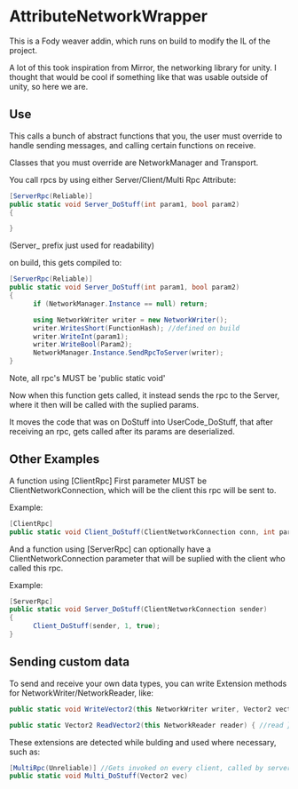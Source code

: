 # AttributeNetworkWrapper

This is a Fody weaver addin, which runs on build to modify the IL of the project.
 
A lot of this took inspiration from Mirror, the networking library for unity. I thought that would be cool if something like that was usable outside of unity, so here we are.

## Use

This calls a bunch of abstract functions that you, the user must override to handle sending messages, and calling certain functions on receive.

Classes that you must override are NetworkManager and Transport.

You call rpcs by using either Server/Client/Multi Rpc Attribute:
```csharp
[ServerRpc(Reliable)]
public static void Server_DoStuff(int param1, bool param2)
{

}
```
(Server_ prefix just used for readability)

on build, this gets compiled to:

```csharp
[ServerRpc(Reliable)]
public static void Server_DoStuff(int param1, bool param2)
{
      if (NetworkManager.Instance == null) return;

      using NetworkWriter writer = new NetworkWriter();
      writer.WritesShort(FunctionHash); //defined on build
      writer.WriteInt(param1);
      writer.WriteBool(Param2);
      NetworkManager.Instance.SendRpcToServer(writer);
}
```
Note, all rpc's MUST be 'public static void'

Now when this function gets called, it instead sends the rpc to the Server, where it then will be called with the suplied params.

It moves the code that was on DoStuff into UserCode_DoStuff, that after receiving an rpc, gets called after its params are deserialized.

## Other Examples

A function using [ClientRpc] First parameter MUST be ClientNetworkConnection, which will be the client this rpc will be sent to.

Example:
```csharp
[ClientRpc]
public static void Client_DoStuff(ClientNetworkConnection conn, int param1, bool param2) 
```

And a function using [ServerRpc] can optionally have a ClientNetworkConnection parameter that will be suplied with the client who called this rpc.

Example:
```csharp
[ServerRpc]
public static void Server_DoStuff(ClientNetworkConnection sender)
{
      Client_DoStuff(sender, 1, true);
}
```

## Sending custom data

To send and receive your own data types, you can write Extension methods for NetworkWriter/NetworkReader, like:

```csharp
public static void WriteVector2(this NetworkWriter writer, Vector2 vector) { //write }

public static Vector2 ReadVector2(this NetworkReader reader) { //read }
```

These extensions are detected while bulding and used where necessary, such as:

```csharp
[MultiRpc(Unreliable)] //Gets invoked on every client, called by server.
public static void Multi_DoStuff(Vector2 vec) 
```

